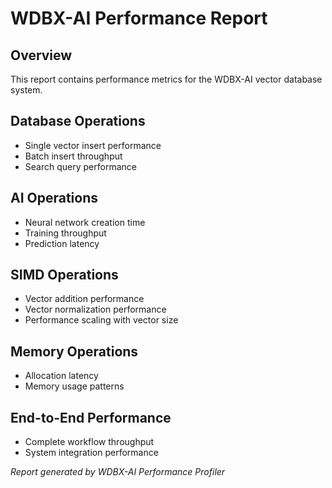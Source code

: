 # WDBX-AI Performance Report

## Overview
This report contains performance metrics for the WDBX-AI vector database system.

## Database Operations
- Single vector insert performance
- Batch insert throughput
- Search query performance

## AI Operations
- Neural network creation time
- Training throughput
- Prediction latency

## SIMD Operations
- Vector addition performance
- Vector normalization performance
- Performance scaling with vector size

## Memory Operations
- Allocation latency
- Memory usage patterns

## End-to-End Performance
- Complete workflow throughput
- System integration performance

*Report generated by WDBX-AI Performance Profiler*
